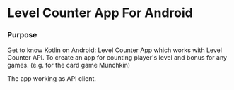 # Level Counter App For Android


### Purpose
Get to know Kotlin on Android: Level Counter App which works with Level Counter API.
To create an app for counting player's level and bonus for any games. (e.g. for the card game Munchkin)

The app working as API client.
